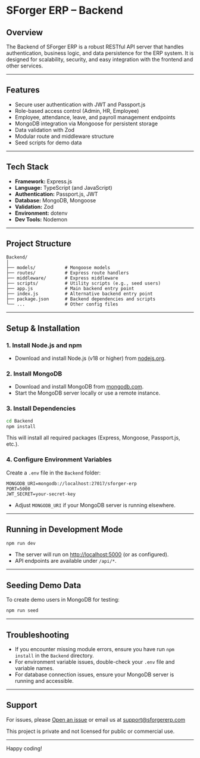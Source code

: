 # SForger ERP – Backend

## Overview

The Backend of SForger ERP is a robust RESTful API server that handles authentication, business logic, and data persistence for the ERP system. It is designed for scalability, security, and easy integration with the frontend and other services.

---

## Features

- Secure user authentication with JWT and Passport.js
- Role-based access control (Admin, HR, Employee)
- Employee, attendance, leave, and payroll management endpoints
- MongoDB integration via Mongoose for persistent storage
- Data validation with Zod
- Modular route and middleware structure
- Seed scripts for demo data

---

## Tech Stack

- **Framework:** Express.js
- **Language:** TypeScript (and JavaScript)
- **Authentication:** Passport.js, JWT
- **Database:** MongoDB, Mongoose
- **Validation:** Zod
- **Environment:** dotenv
- **Dev Tools:** Nodemon

---

## Project Structure

```
Backend/
│
├── models/           # Mongoose models
├── routes/           # Express route handlers
├── middleware/       # Express middleware
├── scripts/          # Utility scripts (e.g., seed users)
├── app.js            # Main backend entry point
├── index.js          # Alternative backend entry point
├── package.json      # Backend dependencies and scripts
└── ...               # Other config files
```

---

## Setup & Installation

### 1. Install Node.js and npm
- Download and install Node.js (v18 or higher) from [nodejs.org](https://nodejs.org/).

### 2. Install MongoDB
- Download and install MongoDB from [mongodb.com](https://www.mongodb.com/try/download/community).
- Start the MongoDB server locally or use a remote instance.

### 3. Install Dependencies
```bash
cd Backend
npm install
```
This will install all required packages (Express, Mongoose, Passport.js, etc.).

### 4. Configure Environment Variables
Create a `.env` file in the `Backend` folder:
```
MONGODB_URI=mongodb://localhost:27017/sforger-erp
PORT=5000
JWT_SECRET=your-secret-key
```
- Adjust `MONGODB_URI` if your MongoDB server is running elsewhere.

---

## Running in Development Mode

```bash
npm run dev
```
- The server will run on [http://localhost:5000](http://localhost:5000) (or as configured).
- API endpoints are available under `/api/*`.

---

## Seeding Demo Data

To create demo users in MongoDB for testing:

```bash
npm run seed
```

---

## Troubleshooting

- If you encounter missing module errors, ensure you have run `npm install` in the `Backend` directory.
- For environment variable issues, double-check your `.env` file and variable names.
- For database connection issues, ensure your MongoDB server is running and accessible.

---

## Support

For issues, please [Open an issue](https://github.com/jainish2001/SForger-ERP/issues) or email us at support@sforgererp.com

This project is private and not licensed for public or commercial use.

---

Happy coding! 
